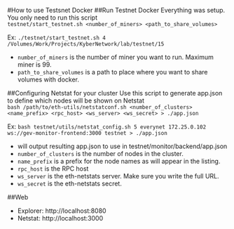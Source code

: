 #How to use Testsnet Docker 
##Run Testnet Docker
Everything was setup. You only need to run this script  
`testnet/start_testnet.sh <number_of_miners> <path_to_share_volumes>`    

Ex: `./testnet/start_testnet.sh 4 /Volumes/Work/Projects/KyberNetwork/lab/testnet/15`
- `number_of_miners` is the number of miner you want to run. Maximum miner is 99.
- `path_to_share_volumes` is a path to place where you want to share volumes with docker.  

##Configuring Netstat for your cluster 
Use this script to generate app.json to define which nodes will be shown on Netstat  
`bash /path/to/eth-utils/netstatconf.sh <number_of_clusters> <name_prefix> <rpc_host> <ws_server> <ws_secret> > ./app.json`  

Ex: `bash testnet/utils/netstat_config.sh 5 everynet 172.25.0.102 ws://gev-monitor-frontend:3000 testnet > ./app.json`  
- will output resulting app.json to use in testnet/monitor/backend/app.json
- `number_of_clusters` is the number of nodes in the cluster.
- `name_prefix` is a prefix for the node names as will appear in the listing.
- `rpc_host` is the RPC host
- `ws_server` is the eth-netstats server. Make sure you write the full URL.
- `ws_secret` is the eth-netstats secret.

##Web
- Explorer: http://localhost:8080
- Netstat: http://localhost:3000